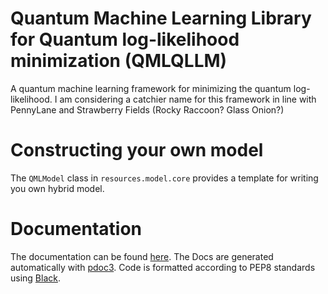 # Quantum Machine Learning Library for Quantum log-likelihood minimization (QMLQLLM)

A quantum machine learning framework for minimizing the quantum log-likelihood. I am considering a 
catchier name for this framework in line with PennyLane and Strawberry Fields (Rocky Raccoon? Glass 
Onion?)

# Constructing your own model

The `QMLModel` class in `resources.model.core` provides a template for writing you own hybrid model.

# Documentation

The documentation can be found [here]( https://therooler.github.io/pennylane-qllh/). The Docs are generated automatically
with [pdoc3](https://pypi.org/project/pdoc3/). Code is formatted according to PEP8 standards using 
[Black](https://black.readthedocs.io/en/stable/).